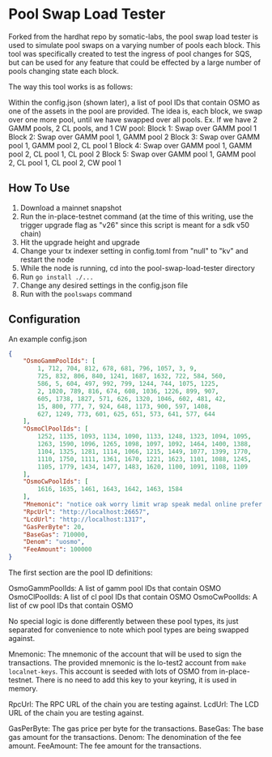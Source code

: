 # Pool Swap Load Tester

Forked from the hardhat repo by somatic-labs, the pool swap load tester is used to simulate pool swaps on a varying number of pools each block. This tool was specifically created to test the ingress of pool changes for SQS, but can be used for any feature that could be effected by a large number of pools changing state each block.

The way this tool works is as follows:

Within the config.json (shown later), a list of pool IDs that contain OSMO as one of the assets in the pool are provided.
The idea is, each block, we swap over one more pool, until we have swapped over all pools.
Ex. If we have 2 GAMM pools, 2 CL pools, and 1 CW pool:
Block 1: Swap over GAMM pool 1
Block 2: Swap over GAMM pool 1, GAMM pool 2
Block 3: Swap over GAMM pool 1, GAMM pool 2, CL pool 1
Block 4: Swap over GAMM pool 1, GAMM pool 2, CL pool 1, CL pool 2
Block 5: Swap over GAMM pool 1, GAMM pool 2, CL pool 1, CL pool 2, CW pool 1

## How To Use

1. Download a mainnet snapshot
2. Run the in-place-testnet command (at the time of this writing, use the trigger upgrade flag as "v26" since this script is meant for a sdk v50 chain)
3. Hit the upgrade height and upgrade
4. Change your tx indexer setting in config.toml from "null" to "kv" and restart the node
5. While the node is running, cd into the pool-swap-load-tester directory
6. Run `go install ./...`
7. Change any desired settings in the config.json file
8. Run with the `poolswaps` command

## Configuration

An example config.json

```json
{
    "OsmoGammPoolIds": [
        1, 712, 704, 812, 678, 681, 796, 1057, 3, 9,
        725, 832, 806, 840, 1241, 1687, 1632, 722, 584, 560,
        586, 5, 604, 497, 992, 799, 1244, 744, 1075, 1225,
        2, 1020, 789, 816, 674, 608, 1036, 1226, 899, 907,
        605, 1738, 1827, 571, 626, 1320, 1046, 602, 481, 42,
        15, 800, 777, 7, 924, 648, 1173, 900, 597, 1408,
        627, 1249, 773, 601, 625, 651, 573, 641, 577, 644
    ],
    "OsmoClPoolIds": [
        1252, 1135, 1093, 1134, 1090, 1133, 1248, 1323, 1094, 1095,
        1263, 1590, 1096, 1265, 1098, 1097, 1092, 1464, 1400, 1388,
        1104, 1325, 1281, 1114, 1066, 1215, 1449, 1077, 1399, 1770,
        1110, 1750, 1111, 1361, 1670, 1221, 1623, 1101, 1088, 1245,
        1105, 1779, 1434, 1477, 1483, 1620, 1100, 1091, 1108, 1109
    ],
    "OsmoCwPoolIds": [
        1616, 1635, 1461, 1643, 1642, 1463, 1584
    ],
    "Mnemonic": "notice oak worry limit wrap speak medal online prefer cluster roof addict wrist behave treat actual wasp year salad speed social layer crew genius",
    "RpcUrl": "http://localhost:26657",
    "LcdUrl": "http://localhost:1317",
    "GasPerByte": 20,
    "BaseGas": 710000,
    "Denom": "uosmo",
    "FeeAmount": 100000
}
```

The first section are the pool ID definitions:

OsmoGammPoolIds: A list of gamm pool IDs that contain OSMO
OsmoClPoolIds: A list of cl pool IDs that contain OSMO
OsmoCwPoolIds: A list of cw pool IDs that contain OSMO

No special logic is done differently between these pool types, its just separated for convenience to note which pool types are being swapped against.

Mnemonic: The mnemonic of the account that will be used to sign the transactions. The provided mnemonic is the lo-test2 account from `make localnet-keys`. This account is seeded with lots of OSMO from in-place-testnet. There is no need to add this key to your keyring, it is used in memory.

RpcUrl: The RPC URL of the chain you are testing against.
LcdUrl: The LCD URL of the chain you are testing against.

GasPerByte: The gas price per byte for the transactions.
BaseGas: The base gas amount for the transactions.
Denom: The denomination of the fee amount.
FeeAmount: The fee amount for the transactions.
